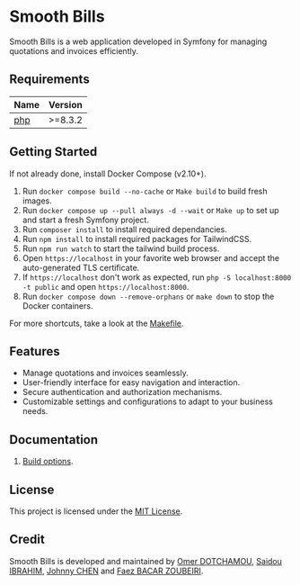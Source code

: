 # Smooth Bills

Smooth Bills is a web application developed in Symfony for managing quotations and invoices efficiently.

## Requirements

| Name                                                   | Version |
| ------------------------------------------------------ | ------- |
| <a name="requirement_php"></a> [php](#requirement_php) | >=8.3.2 |

## Getting Started

If not already done, install Docker Compose (v2.10+).

1. Run `docker compose build --no-cache` or `Make build` to build fresh images.
2. Run `docker compose up --pull always -d --wait` or `Make up` to set up and start a fresh Symfony project.
3. Run `composer install` to install required dependancies.
4. Run `npm install` to install required packages for TailwindCSS.
5. Run `npm run watch` to start the tailwind build process.
6. Open `https://localhost` in your favorite web browser and accept the auto-generated TLS certificate.
7. If `https://localhost` don't work as expected, run `php -S localhost:8000 -t public` and open `https://localhost:8000`.
8. Run `docker compose down --remove-orphans` or `make down` to stop the Docker containers.

For more shortcuts, take a look at the [Makefile](./Makefile).

## Features

-   Manage quotations and invoices seamlessly.
-   User-friendly interface for easy navigation and interaction.
-   Secure authentication and authorization mechanisms.
-   Customizable settings and configurations to adapt to your business needs.

## Documentation

1. [Build options](docs/build.md).

## License

This project is licensed under the [MIT License](LICENSE).

## Credit

Smooth Bills is developed and maintained by [Omer DOTCHAMOU](https://www.omerdotchamou.com), [Saidou IBRAHIM](https://github.com/isaidou), [Johnny CHEN](https://github.com/johnnyhelloworld) and [Faez BACAR ZOUBEIRI](https://github.com/FAEZ10).
